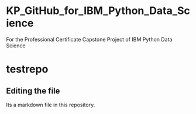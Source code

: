 # KP_GitHub_for_IBM_Python_Data_Science
For the Professional Certificate Capstone Project of IBM Python Data Science

# testrepo
## Editing the file

Its a markdown file in this repository.
